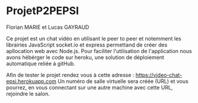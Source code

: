 # ProjetP2PEPSI
Florian MARIE et Lucas GAYRAUD 

Ce projet est un chat vidéo en utilisant le peer to peer et notemment les librairies JavaScript socket.io et express permettand de créer des apllocation web avec Node.js.
Pour faciliter l'utilisation de l'application nous avons hébérger le code sur heroku, une solution de déploiement automatique reliée à gitHub. 

Afin de tester le projet rendez vous à cette adresse : https://video-chat-epsi.herokuapp.com
Un numéro de salle virtuelle sera créée (URL) et vous pourrez, en vous connectant sur une autre machine avec cette URL, rejoindre le salon. 
